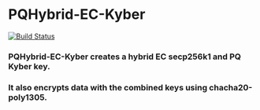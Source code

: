 # PQHybrid-EC-Kyber

[![Build Status](https://travis-ci.com/aellison5505/PQHybrid-EC-Kyber.svg?branch=main)](https://travis-ci.com/aellison5505/PQHybrid-EC-Kyber)

### PQHybrid-EC-Kyber creates a hybrid EC secp256k1 and PQ Kyber key.
### It also encrypts data with the combined keys using chacha20-poly1305.
